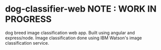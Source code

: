 # dog-classifier-web ****NOTE : WORK IN PROGRESS****
dog breed image classification web app.
Built using angular and express/node. 
Image classification done using IBM Watson's image classification service.
